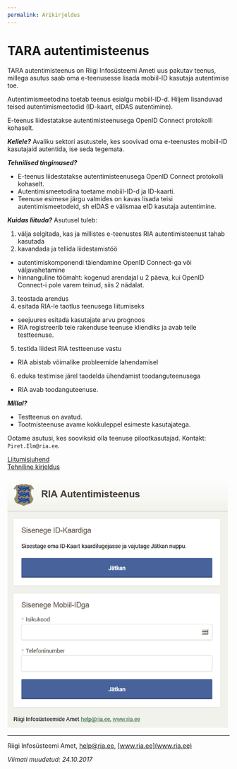 ```yaml
---
permalink: Arikirjeldus
---
```


# TARA autentimisteenus

TARA autentimisteenus on Riigi Infosüsteemi Ameti uus pakutav teenus, millega asutus saab oma e-teenusesse lisada mobiil-ID kasutaja autentimise toe.

Autentimismeetodina toetab teenus esialgu mobiil-ID-d. Hiljem lisanduvad teised autentimismeetodid (ID-kaart, eIDAS autentimine).

E-teenus liidestatakse autentimisteenusega OpenID Connect protokolli kohaselt. 

***Kellele?*** Avaliku sektori asutustele, kes soovivad oma e-teenustes mobiil-ID kasutajaid autentida, ise seda tegemata.

***Tehnilised tingimused?***
- E-teenus liidestatakse autentimisteenusega OpenID Connect protokolli kohaselt.
- Autentimismeetodina toetame mobiil-ID-d ja ID-kaarti.
- Teenuse esimese järgu valmides on kavas lisada teisi autentimismeetodeid, sh eIDAS e välismaa eID kasutaja autentimine.

***Kuidas liituda?*** Asutusel tuleb:<br>
1. välja selgitada, kas ja millistes e-teenustes RIA autentimisteenust tahab kasutada<br>
2. kavandada ja tellida liidestamistöö
  - autentimiskomponendi täiendamine OpenID Connect-ga või väljavahetamine
  - hinnanguline töömaht: kogenud arendajal u 2 päeva, kui OpenID Connect-i pole varem teinud, siis 2 nädalat.
3. teostada arendus<br>
4. esitada RIA-le taotlus teenusega liitumiseks<br>
  - seejuures esitada kasutajate arvu prognoos
  - RIA registreerib teie rakenduse teenuse kliendiks ja avab teile testteenuse.
5. testida liidest RIA testteenuse vastu
  - RIA abistab võimalike probleemide lahendamisel
6. eduka testimise järel taodelda ühendamist toodanguteenusega<br>
  - RIA avab toodanguteenuse.

***Millal?***
- Testteenus on avatud.
- Tootmisteenuse avame kokkuleppel esimeste kasutajatega.

Ootame asutusi, kes sooviksid olla teenuse pilootkasutajad. Kontakt: `Piret.Elm@ria.ee`.

[Liitumisjuhend](Liitumisjuhend)<br>
[Tehniline kirjeldus](TehnilineKirjeldus)

<img src='img/KUVA-04.png' width='500'>

----

Riigi Infosüsteemi Amet, help@ria.ee, [www.ria.ee](www.ria.ee)

_Viimati muudetud: 24.10.2017_